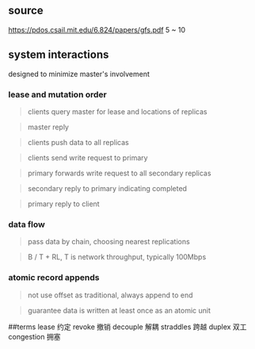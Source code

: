 ## source
https://pdos.csail.mit.edu/6.824/papers/gfs.pdf
5 ~ 10

## system interactions
designed to minimize master's involvement

### lease and mutation order

> clients query master for lease and locations of replicas

> master reply

> clients push data to all replicas

> clients send write request to primary

> primary forwards write request to all secondary replicas

> secondary reply to primary indicating completed

> primary reply to client

### data flow
> pass data by chain, choosing nearest replications

> B / T + RL, T is network throughput, typically 100Mbps

### atomic record appends
> not use offset as traditional, always append to end

> guarantee data is written at least once as an atomic unit

##terms
lease 约定
revoke 撤销
decouple 解耦
straddles 跨越
duplex 双工
congestion 拥塞
